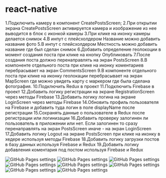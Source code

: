 # react-native

1.Подключить камеру в компонент CreatePostsScreen;
2.При открытии экрана CreatePostsScreen активируется камера и изображение из нее выводится в блок с иконкой камеры
3.При клике на иконку камеры делается снимок
4.В инпут с плейсхолдером Название можно добавить название фото
5.В инпут с плейсхолдером Местность можно добавить название где был сделан снимок
6.Добавить определение геолокоции в момент создания поста при клике на кнопку Опубликовать
7.После создания поста должно перенаправлять на экран PostsScreen
8.В компоненте отдельного поста при клике на иконку коментариев перебрасывает на экран CommentsScreen
9.В компоненте отдельного поста при клике на иконку геолокации перебрасывает на экран MapScreen где можно увидеть карту с маркером где была сделана фотография.
10.Подключить Redux в проект
11.Подключить Firebase в проект
12.Добавить логику регистрации на экране RegistrationScreen через методы Firebase
13.Добавить логику логина на экране LoginScreen через методы Firebase
14.Обновить профиль пользователя на Firebase и добавить туда логин в поле displayName после регистрации
15.Сохранять данные о пользователе в Redux после регистрации или логинизации
16.Добавить проверку залогинен ли пользователь в приложении или нет. Если залогинен то сразу перенаправлять на экран PostsScreen иначе - на экран LoginScreen
17.Добавить логику Logout на экране PostsScreen при клике на иконку в хедере используя методы Firebase
18.Добавить логику загрузки постов в базу данных используя Firebase и Redux
19.Добавить логику добавления коментария под постом используя Firebase и Redux

![GitHub Pages settings](./assets/1.png)
![GitHub Pages settings](./assets/2.png)
![GitHub Pages settings](./assets/3.png)
![GitHub Pages settings](./assets/4.png)
![GitHub Pages settings](./assets/5.png)
![GitHub Pages settings](./assets/6.png)
![GitHub Pages settings](./assets/7.png)
![GitHub Pages settings](./assets/8.png)

